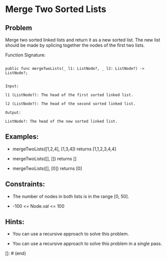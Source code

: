 # Merge Two Sorted Lists
## Problem

Merge two sorted linked lists and return it as a new sorted list. The new list should be made by splicing together the nodes of the first two lists.

Function Signature:

```motoko

public func mergeTwoLists(_ l1: ListNode?, _ l2: ListNode?) -> ListNode?;

```

```plaintext

Input:

l1 (ListNode?): The head of the first sorted linked list.

l2 (ListNode?): The head of the second sorted linked list.

Output:

ListNode?: The head of the new sorted linked list.

```

## Examples:

- mergeTwoLists([1,2,4], [1,3,4]) returns [1,1,2,3,4,4]

- mergeTwoLists([], []) returns []

- mergeTwoLists([], [0]) returns [0]

## Constraints:

- The number of nodes in both lists is in the range [0, 50].

- -100 <= Node.val <= 100

## Hints:

- You can use a recursive approach to solve this problem.

- You can use a recursive approach to solve this problem in a single pass.

[]: # (end)
```